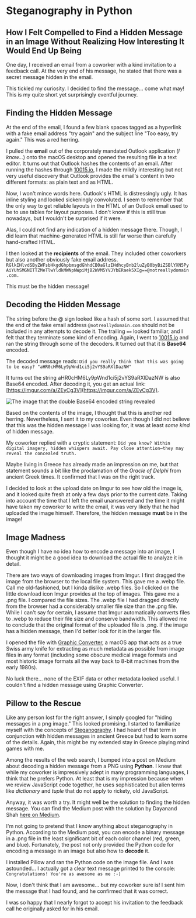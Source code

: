 # Steganography in Python
## How I Felt Compelled to Find a Hidden Message in an Image Without Realizing How Interesting It Would End Up Being

One day, I received an email from a coworker with a kind invitation to a feedback call. At the very end of his message, he stated that there was a secret message hidden in the email.

This tickled my curiosity. I decided to find the message... come what may! This is my quite short yet surprisingly eventful journey.

## Finding the Hidden Message
At the end of the email, I found a few blank spaces tagged as a hyperlink with a fake email address "try again" and the subject line "Too easy, try again." This was a red herring.

I pulled the __email__ out of the corporately mandated Outlook application (_I know..._) onto the macOS desktop and opened the resulting file in a text editor. It turns out that Outlook hashes the contents of an email. After running the hashes through [10015.io](https://10015.io/tools/base64-encoder-decoder), I made the mildly interesting but not very useful discovery that Outlook provides the email's content in two different formats: as plain text and as HTML.

Now, I won't mince words here. Outlook's HTML is distressingly ugly. It has inline styling and looked sickeningly convoluted. I seem to remember that the only way to get reliable layouts in the HTML of an Outlook email used to be to use tables for layout purposes. I don't know if this is still true nowadays, but I wouldn't be surprised if it were.

Alas, I could not find any indication of a hidden message there. Though, I did learn that machine-generated HTML is still far worse than carefully hand-crafted HTML.

I then looked at the __recipients__ of the email. They included other coworkers but also another obviously fake email address.
```RGlkIHlvdSByZWFsbHkgdGhpbmsgdGhhdCB0aGlzIHdhcyBnb2luZyB0byBiZSBlYXN5PyAiYUhSMGNITTZMeTlwYldkMWNpNWpiMjB2WVM5YVJYbERaek5XIg==@notreallydomain.com.```

This must be the hidden message!

## Decoding the Hidden Message

The string before the @ sign looked like a hash of some sort. I assumed that the end of the fake email address `@notreallydomain.com` should not be included in any attempts to decode it. The trailing `==` looked familiar, and I felt that they terminate some kind of encoding. Again, I went to [10015.io](https://10015.io/tools/base64-encoder-decoder) and ran the string through some of the decoders. It turned out that it is __Base64__ encoded.

The decoded message reads:
```Did you really think that this was going to be easy? "aHR0cHM6Ly9pWnd1ci5j2vYS9aRXlDazNW"```

It turns out the string aHR0cHM6Ly9pWnd1ci5j2vYS9aRXlDazNW is also Base64 encoded. After decoding it, you get an actual link: [https://imgur.com/a/ZEyCg3V](https://imgur.com/a/ZEyCg3V).

![The image that the double Base64 encoded string revealed](imgur.png "The image on Imgur")

Based on the contents of the image, I thought that this is another red herring. Nevertheless, I sent it to my coworker. Even though I did not believe that this was the hidden message I was looking for, it was at least _some kind_ of hidden message.

My coworker replied with a cryptic statement: ```Did you know? Within digital imagery, hidden whispers await. Pay close attention—they may reveal the concealed truth.```

Maybe living in Greece has already made an impression on me, but that statement sounds a bit like the proclamation of the _Oracle of Delphi_ from ancient Greek times. It confirmed that I was on the right track.

I decided to look at the upload date on Imgur to see how old the image is, and it looked quite fresh at only a few days prior to the current date. Taking into account the time that I left the email unanswered and the time it might have taken my coworker to write the email, it was very likely that he had uploaded the image himself. Therefore, the hidden message __must__ be in the image!

## Image Madness

Even though I have no idea how to encode a message into an image, I thought it might be a good idea to download the actual file to analyze it in detail.

There are two ways of downloading images from Imgur. I first dragged the image from the browser to the local file system. This gave me a .webp file. Call me old-fashioned, but I kinda dislike .webp files. So I clicked on the little download icon Imgur provides at the top of images. This gave me a .png file. I compared the file sizes. The .webp file I had dragged directly from the browser had a considerably smaller file size than the .png file. While I can't say for certain, I assume that Imgur automatically converts files to .webp to reduce their file size and conserve bandwidth. This allowed me to conclude that the original format of the uploaded file is .png. If the image has a hidden message, then I'd better look for it in the larger file.

I opened the file with [Graphic Converter](https://www.lemkesoft.de/en/products/graphicconverter), a macOS app that acts as a true Swiss army knife for extracting as much metadata as possible from image files in any format (including some obscure medical image formats and most historic image formats all the way back to 8-bit machines from the early 1980s).

No luck there... none of the EXIF data or other metadata looked useful. I couldn't find a hidden message using Graphic Converter.

## Pillow to the Rescue

Like any person lost for the right answer, I simply googled for "hiding messages in a png image." This looked promising. I started to familiarize myself with the concepts of [Steganography](https://en.m.wikipedia.org/wiki/Steganography). I had heard of that term in conjunction with hidden messages in ancient Greece but had to learn some of the details. Again, this might be my extended stay in Greece playing mind games with me.

Among the results of the web search, I bumped into a post on Medium about decoding a hidden message from a PNG using __Python__. I knew that while my coworker is impressively adept in many programming languages, I think that he prefers Python. At least that is my impression because when we review JavaScript code together, he uses sophisticated but alien terms like _dictionary_ and _tuple_ that do not apply to rickety, old JavaScript.

Anyway, it was worth a try. It might well be the solution to finding the hidden message. You can find the Medium post with the solution by Dayanand Shah [here on Medium](https://dayanand-shah.medium.com/the-art-of-hiding-secret-messages-in-images-with-python-steganography-5a6583065856).

I'm not going to pretend that I know anything about steganography in Python. According to the Medium post, you can encode a binary message in a .png file in the least significant bit of each color channel (red, green, and blue). Fortunately, the post not only provided the Python code for encoding a message in an image but also how to __decode__ it.

I installed Pillow and ran the Python code on the image file. And I was astounded... I actually got a clear text message printed to the console:
```Congratulations! You're as awesome as me :-)```

Now, I don't think that I am awesome... but my coworker sure is! I sent him the message that I had found, and he confirmed that it was correct.

I was so happy that I nearly forgot to accept his invitation to the feedback call he originally asked for in his email.